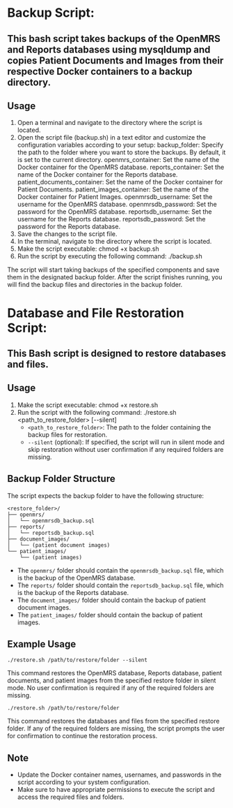 # Backup Script:
## This bash script takes backups of the OpenMRS and Reports databases using mysqldump and copies Patient Documents and Images from their respective Docker containers to a backup directory.

## Usage

1. Open a terminal and navigate to the directory where the script is located.
2. Open the script file (backup.sh) in a text editor and customize the configuration variables according to your setup:
    backup_folder: Specify the path to the folder where you want to store the backups. By default, it is set to the current directory.
    openmrs_container: Set the name of the Docker container for the OpenMRS database.
    reports_container: Set the name of the Docker container for the Reports database.
    patient_documents_container: Set the name of the Docker container for Patient Documents.
    patient_images_container: Set the name of the Docker container for Patient Images.
    openmrsdb_username: Set the username for the OpenMRS database.
    openmrsdb_password: Set the password for the OpenMRS database.
    reportsdb_username: Set the username for the Reports database.
    reportsdb_password: Set the password for the Reports database.
3. Save the changes to the script file.
4. In the terminal, navigate to the directory where the script is located.
5. Make the script executable:
    chmod +x backup.sh
6. Run the script by executing the following command:
    ./backup.sh

The script will start taking backups of the specified components and save them in the designated backup folder.
After the script finishes running, you will find the backup files and directories in the backup folder.

# Database and File Restoration Script:
## This Bash script is designed to restore databases and files.

## Usage

1. Make the script executable:
   chmod +x restore.sh
2. Run the script with the following command:
    ./restore.sh <path_to_restore_folder> [--silent]
   - `<path_to_restore_folder>`: The path to the folder containing the backup files for restoration.
   - `--silent` (optional): If specified, the script will run in silent mode and skip restoration without user confirmation if any required folders are missing.

## Backup Folder Structure

The script expects the backup folder to have the following structure:

```
<restore_folder>/
├── openmrs/
│   └── openmrsdb_backup.sql
├── reports/
│   └── reportsdb_backup.sql
├── document_images/
│   └── (patient document images)
└── patient_images/
    └── (patient images)
```

- The `openmrs/` folder should contain the `openmrsdb_backup.sql` file, which is the backup of the OpenMRS database.
- The `reports/` folder should contain the `reportsdb_backup.sql` file, which is the backup of the Reports database.
- The `document_images/` folder should contain the backup of patient document images.
- The `patient_images/` folder should contain the backup of patient images.

## Example Usage

```./restore.sh /path/to/restore/folder --silent```

This command restores the OpenMRS database, Reports database, patient documents, and patient images from the specified restore folder in silent mode. No user confirmation is required if any of the required folders are missing.

```./restore.sh /path/to/restore/folder```

This command restores the databases and files from the specified restore folder. If any of the required folders are missing, the script prompts the user for confirmation to continue the restoration process.

## Note
- Update the Docker container names, usernames, and passwords in the script according to your system configuration.
- Make sure to have appropriate permissions to execute the script and access the required files and folders.
